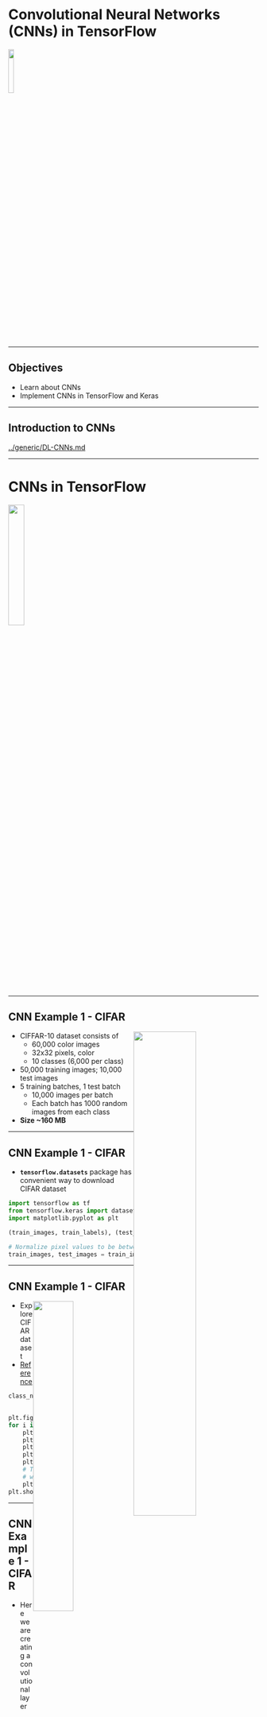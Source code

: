 # Convolutional Neural Networks (CNNs) in TensorFlow

<img src="../../assets/images/logos/tensorflow-logo-1.png" style="width:15%;"/><!-- {"left" : 2.79, "top" : 6.07, "height" : 1.81, "width" : 2.13} -->


---

## Objectives
* Learn about CNNs
* Implement CNNs in TensorFlow and Keras

---

## Introduction to CNNs

[../generic/DL-CNNs.md](../generic/DL-CNNs.md)

---

# CNNs in TensorFlow

<img src="../../assets/images/logos/tensorflow-logo-1.png" style="width:25%;"/><!-- {"left" : 2.79, "top" : 6.07, "height" : 1.81, "width" : 2.13} -->

---
## CNN Example 1 - CIFAR

<img src="../../assets/images/deep-learning/CIFAR-10-dataset.png"  style="width:50%;float:right;" />

* CIFFAR-10 dataset consists of
    - 60,000 color images
    - 32x32 pixels, color
    - 10 classes (6,000 per class)
* 50,000 training images; 10,000 test images
* 5 training batches, 1 test batch
    - 10,000 images per batch  
    - Each batch has 1000 random images from each class
* **Size ~160 MB**

---

## CNN Example 1 - CIFAR

* __`tensorflow.datasets`__ package has convenient way to download CIFAR dataset

```python
import tensorflow as tf
from tensorflow.keras import datasets, layers, models
import matplotlib.pyplot as plt

(train_images, train_labels), (test_images, test_labels) = datasets.cifar10.load_data()

# Normalize pixel values to be between 0 and 1
train_images, test_images = train_images / 255.0, test_images / 255.0
```

---

## CNN Example 1 - CIFAR

<img src="../../assets/images/deep-learning/3rd-party/CIFAR-2.png"  style="width:40%;float:right;" />

* Explore CIFAR dataset
* [Reference](https://www.tensorflow.org/tutorials/images/cnn)


```python
class_names = ['airplane', 'automobile', 'bird', 'cat', 'deer',
               'dog', 'frog', 'horse', 'ship', 'truck']

plt.figure(figsize=(10,10))
for i in range(25):
    plt.subplot(5,5,i+1)
    plt.xticks([])
    plt.yticks([])
    plt.grid(False)
    plt.imshow(train_images[i], cmap=plt.cm.binary)
    # The CIFAR labels happen to be arrays,
    # which is why you need the extra index
    plt.xlabel(class_names[train_labels[i][0]])
plt.show()
```

---

## CNN Example 1 - CIFAR

* Here we are creating a convolutional layer
    - __`CONV2D (32, (3,3), input_shape=(32,32,3))`__
    - filters=32
    - kernel / convolution size = 3x3
* Input shape is equivalent to image dimensions (32, 32, 3)
    - 32 x 32 pixels
    - 3 channels (RGB) - color images

```python
model = models.Sequential()
model.add(layers.Conv2D(32, (3, 3), activation='relu', input_shape=(32, 32, 3)))
model.add(layers.MaxPooling2D((2, 2)))
model.add(layers.Conv2D(64, (3, 3), activation='relu'))
model.add(layers.MaxPooling2D((2, 2)))
model.add(layers.Conv2D(64, (3, 3), activation='relu'))

```

---
## CNN Example 1 - CIFAR

* So far the model looks like this

* **Can you understand how the input is shaped through the network?**

```python
model.summary()
```

```text
Model: "sequential"
_________________________________________________________________
Layer (type)                 Output Shape              Param #   
=================================================================
conv2d (Conv2D)              (None, 30, 30, 32)        896       
_________________________________________________________________
max_pooling2d (MaxPooling2D) (None, 15, 15, 32)        0         
_________________________________________________________________
conv2d_1 (Conv2D)            (None, 13, 13, 64)        18496     
_________________________________________________________________
max_pooling2d_1 (MaxPooling2 (None, 6, 6, 64)          0         
_________________________________________________________________
conv2d_2 (Conv2D)            (None, 4, 4, 64)          36928     
=================================================================
Total params: 56,320
Trainable params: 56,320
Non-trainable params: 0
_________________________________________________________________
```
---
## CNN Example 1 - CIFAR

* We will add __`Dense layers`__ on top
* We need these layers to classify the images
* The final layer will be a __`Softmax`__ layer

```python
model.add(layers.Flatten())
model.add(layers.Dense(64, activation='relu'))
model.add(layers.Dense(10, activation='softmax'))
```
---
## CNN Example - CIFAR

* Final model shape
* Note __`Trainable params: 122,570`__

```python
model.summary()
```

```text
Model: "sequential"
_________________________________________________________________
Layer (type)                 Output Shape              Param #   
=================================================================
conv2d (Conv2D)              (None, 30, 30, 32)        896       
_________________________________________________________________
max_pooling2d (MaxPooling2D) (None, 15, 15, 32)        0         
_________________________________________________________________
conv2d_1 (Conv2D)            (None, 13, 13, 64)        18496     
_________________________________________________________________
max_pooling2d_1 (MaxPooling2 (None, 6, 6, 64)          0         
_________________________________________________________________
conv2d_2 (Conv2D)            (None, 4, 4, 64)          36928     
_________________________________________________________________
flatten (Flatten)            (None, 1024)              0         
_________________________________________________________________
dense (Dense)                (None, 64)                65600     
_________________________________________________________________
dense_1 (Dense)              (None, 10)                650       
=================================================================
Total params: 122,570
Trainable params: 122,570
Non-trainable params: 0
_________________________________________________________________
```

---
## CNN Example 1 - CIFAR

* Compile and run the model

```python
model.compile(optimizer='adam',
              loss=tf.keras.losses.SparseCategoricalCrossentropy(from_logits=True),
              metrics=['accuracy'])

history = model.fit(train_images, train_labels, epochs=10,
                    validation_data=(test_images, test_labels))
```

```text
Train on 50000 samples, validate on 10000 samples
Epoch 1/10
50000/50000 [==============================] - 7s 141us/sample - loss: 1.5074 - accuracy: 0.4526 -
            val_loss: 1.2683 - val_accuracy: 0.5378
Epoch 2/10
50000/50000 [==============================] - 5s 98us/sample - loss: 1.1462 - accuracy: 0.5928 -
            val_loss: 1.0982 - val_accuracy: 0.6108
...
...
Epoch 9/10
50000/50000 [==============================] - 5s 99us/sample - loss: 0.6014 - accuracy: 0.7867 -
        val_loss: 0.8803 - val_accuracy: 0.7040
Epoch 10/10
50000/50000 [==============================] - 5s 98us/sample - loss: 0.5582 - accuracy: 0.8037 -
        val_loss: 0.9265 - val_accuracy: 0.7030
```
---
## CNN Example 1 - CIFAR

* Evaluate the model
* We can see from the training history plot, the accuracy is steadily increasing during each epoch
* Final accuracy after 10 epochs, is 0.70 (70%)

```python
plt.plot(history.history['accuracy'], label='accuracy')
plt.plot(history.history['val_accuracy'], label = 'val_accuracy')
plt.xlabel('Epoch')
plt.ylabel('Accuracy')

test_loss, test_acc = model.evaluate(test_images,  test_labels, verbose=2)
# 10000/10000 - 1s - loss: 0.9265 - accuracy: 0.7030
```

<img src="../../assets/images/deep-learning/3rd-party/CIFAR-training-history-plot-1.png"  style="width:40%;" />

---

## Lab: CNN lab

<img src="../../assets/images/icons/individual-labs.png" style="width:25%;float:right;"/><!-- {"left" : 6.76, "top" : 0.88, "height" : 4.37, "width" : 3.28} -->


* **Overview:**
    - Implement CNNs in TensorFlow

* **Approximate run time:**
    - 30-40 mins

* **Instructions:**
    - Try these labs
    - **Computer Vision 1** - MNIST Intro
    - (optional)**Computer Vision 2** - Fashion MNIST Intro
    - **Computer Vision 3** - MNIST CNN
    - **Computer Vision 4** - CIFAR CNN



Notes:

---

## Review and Q&A

<img src="../../assets/images/icons/q-and-a-1.png" style="width:20%;float:right;" /><!-- {"left" : 8.24, "top" : 1.21, "height" : 1.28, "width" : 1.73} -->


* Let's go over what we have covered so far

* Any questions?

<img src="../../assets/images/icons/quiz-icon.png" style="width:40%;" /><!-- {"left" : 2.69, "top" : 4.43, "height" : 3.24, "width" : 4.86} -->
